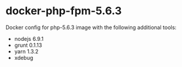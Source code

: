 # docker-php-fpm-5.6.3

Docker config for php-5.6.3 image with the following additional tools:
* nodejs 6.9.1
* grunt 0.1.13
* yarn 1.3.2
* xdebug
